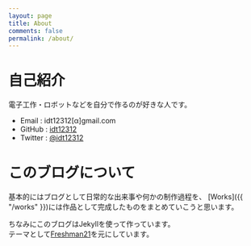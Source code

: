 ```yaml
---
layout: page
title: About
comments: false
permalink: /about/
---
```

# 自己紹介
電子工作・ロボットなどを自分で作るのが好きな人です。

* Email : idt12312[α]gmail.com
* GitHub : [idt12312](https://github.com/idt12312)
* Twitter : [@idt12312](https://twitter.com/idt12312)

# このブログについて
基本的にはブログとして日常的な出来事や何かの制作過程を、
[Works]({{ "/works" }})には作品として完成したものをまとめていこうと思います。  

ちなみにこのブログはJekyllを使って作っています。  
テーマとして[Freshman21](https://github.com/yulijia/freshman21)を元にしています。  
